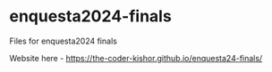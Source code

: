 # enquesta2024-finals
Files for enquesta2024 finals

Website here - https://the-coder-kishor.github.io/enquesta24-finals/
